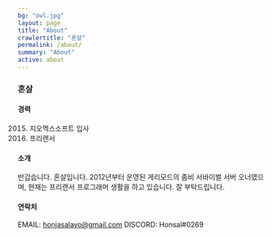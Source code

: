 ```yaml
---
bg: "owl.jpg"
layout: page
title: "About"
crawlertitle: "혼살"
permalink: /about/
summary: "About"
active: about
---
```


### 혼살

#### 경력

2015. 지오멕스소프트 입사
2016. 프리랜서

#### 소개

반갑습니다. 혼살입니다. 2012년부터 운영된 게리모드의 좀비 서바이벌 서버 오너였으며, 현재는 프리랜서 프로그래머 생활을 하고 있습니다. 잘 부탁드립니다.

#### 연락처

EMAIL: honjasalayo@gmail.com
DISCORD: Honsal#0269
